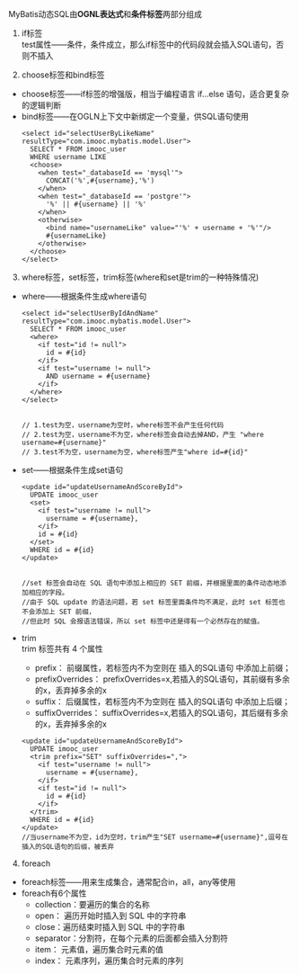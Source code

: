 MyBatis动态SQL由**OGNL表达式**和**条件标签**两部分组成     

1. if标签  
test属性——条件，条件成立，那么if标签中的代码段就会插入SQL语句，否则不插入  
   
2. choose标签和bind标签  
* choose标签——if标签的增强版，相当于编程语言 if…else 语句，适合更复杂的逻辑判断
* bind标签——在OGLN上下文中新绑定一个变量，供SQL语句使用   
    ```
    <select id="selectUserByLikeName" resultType="com.imooc.mybatis.model.User">
      SELECT * FROM imooc_user
      WHERE username LIKE
      <choose>
        <when test="_databaseId == 'mysql'">
          CONCAT('%',#{username},'%')
        </when>
        <when test="_databaseId == 'postgre'">
          '%' || #{username} || '%'
        </when>
        <otherwise>
          <bind name="usernameLike" value="'%' + username + '%'"/>
          #{usernameLike}
        </otherwise>
      </choose>
    </select>
    ```

3. where标签，set标签，trim标签(where和set是trim的一种特殊情况)
* where——根据条件生成where语句
    ```
    <select id="selectUserByIdAndName" resultType="com.imooc.mybatis.model.User">
      SELECT * FROM imooc_user
      <where>
        <if test="id != null">
          id = #{id}
        </if>
        <if test="username != null">
          AND username = #{username}
        </if>
      </where>
    </select>
    
    
    // 1.test为空，username为空时，where标签不会产生任何代码
    // 2.test为空，username不为空，where标签会自动去掉AND，产生 "where username=#{username}"
    // 3.test不为空，username为空，where标签产生"where id=#{id}"
    ```  
  
* set——根据条件生成set语句   
  
    ```
    <update id="updateUsernameAndScoreById">
      UPDATE imooc_user
      <set>
        <if test="username != null">
          username = #{username},
        </if>
        id = #{id}
      </set>
      WHERE id = #{id}
    </update>
    
  
    //set 标签会自动在 SQL 语句中添加上相应的 SET 前缀，并根据里面的条件动态地添加相应的字段。
    //由于 SQL update 的语法问题，若 set 标签里面条件均不满足，此时 set 标签也不会添加上 SET 前缀，
    //但此时 SQL 会报语法错误，所以 set 标签中还是得有一个必然存在的赋值。
    
    ```
* trim   
  trim 标签共有 4 个属性
   * prefix： 前缀属性，若标签内不为空则在 插入的SQL语句 中添加上前缀；
   * prefixOverrides： prefixOverrides=x,若插入的SQL语句，其前缀有多余的x，丢弃掉多余的x  
   * suffix： 后缀属性，若标签内不为空则在 插入的SQL语句 中添加上后缀；
   * suffixOverrides： suffixOverrides=x,若插入的SQL语句，其后缀有多余的x，丢弃掉多余的x  
  ```
  <update id="updateUsernameAndScoreById">
    UPDATE imooc_user
    <trim prefix="SET" suffixOverrides=",">
      <if test="username != null">
        username = #{username},
      </if>
      <if test="id != null">
        id = #{id}
      </if>
    </trim>
    WHERE id = #{id}
  </update>
  //当username不为空，id为空时，trim产生"SET username=#{username}",逗号在插入的SQL语句的后缀，被丢弃  
  ```  
  
4. foreach   
   
* foreach标签——用来生成集合，通常配合in，all，any等使用
* foreach有6个属性  
   * collection：要遍历的集合的名称  
   * open： 遍历开始时插入到 SQL 中的字符串
   * close：遍历结束时插入到 SQL 中的字符串
   * separator：分割符，在每个元素的后面都会插入分割符   
   * item： 元素值，遍历集合时元素的值   
   * index： 元素序列，遍历集合时元素的序列   
